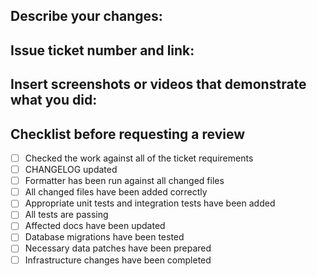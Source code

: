 ## Describe your changes:

## Issue ticket number and link:

## Insert screenshots or videos that demonstrate what you did:

## Checklist before requesting a review
- [ ] Checked the work against all of the ticket requirements
- [ ] CHANGELOG updated
- [ ] Formatter has been run against all changed files
- [ ] All changed files have been added correctly
- [ ] Appropriate unit tests and integration tests have been added
- [ ] All tests are passing
- [ ] Affected docs have been updated
- [ ] Database migrations have been tested
- [ ] Necessary data patches have been prepared
- [ ] Infrastructure changes have been completed
